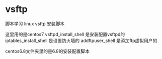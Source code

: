 # vsftp

脚本学习
linux vsftp 安装脚本

这里用的是centos7
vsftpd_install_shell 是安装配置vsftpd的
iptables_install_shell 是设置防火墙的
addftpuser_shell 是添加ftp虚拟用户的

centos6.8文件夹里的是6.8的安装配置脚本